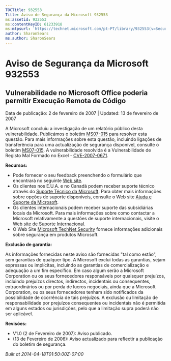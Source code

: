```yaml
---
TOCTitle: 932553
Title: Aviso de Segurança da Microsoft 932553
ms:assetid: 932553
ms:contentKeyID: 61233918
ms:mtpsurl: 'https://technet.microsoft.com/pt-PT/library/932553(v=Security.10)'
author: SharonSears
ms.author: SharonSears
---
```




Aviso de Segurança da Microsoft 932553
======================================

Vulnerabilidade no Microsoft Office poderia permitir Execução Remota de Código
------------------------------------------------------------------------------

Data de publicação: 2 de fevereiro de 2007 | Updated: 13 de fevereiro de 2007

A Microsoft concluiu a investigação de um relatório público desta vulnerabilidade. Publicámos o boletim [MS07-015](http://technet.microsoft.com/security/bulletin/ms07-015) para resolver esta questão. Para mais informações sobre esta questão, incluindo ligações de transferência para uma actualização de segurança disponível, consulte o boletim [MS07-015](http://technet.microsoft.com/security/bulletin/ms07-015). A vulnerabilidade resolvida é a Vulnerabilidade de Registo Mal Formado no Excel - [CVE-2007-0671](http://www.cve.mitre.org/cgi-bin/cvename.cgi?name=cve-2007-0671).

**Recursos:**

-   Pode fornecer o seu feedback preenchendo o formulário que encontrará no seguinte [Web site](https://support.microsoft.com/common/survey.aspx?scid=sw;en;1257&amp;showpage=1&amp;ws=technet&amp;sd=tech).
-   Os clientes nos E.U.A. e no Canadá podem receber suporte técnico através do [Suporte Técnico da Microsoft](http://go.microsoft.com/fwlink/?linkid=21131). Para obter mais informações sobre opções de suporte disponíveis, consulte o Web site [Ajuda e Suporte da Microsoft](http://support.microsoft.com/).
-   Os clientes internacionais podem receber suporte das subsidiárias locais da Microsoft. Para mais informações sobre como contactar a Microsoft relativamente a questões de suporte internacionais, visite o [Web site de Suporte Internacional](http://go.microsoft.com/fwlink/?linkid=21155).
-   O Web Site [Microsoft TechNet Security](http://go.microsoft.com/fwlink/?linkid=21132) fornece informações adicionais sobre segurança em produtos Microsoft.

**Exclusão de garantia:**

As informações fornecidas neste aviso são fornecidas "tal como estão", sem garantias de qualquer tipo. A Microsoft exclui todas as garantias, sejam expressas ou implícitas, incluindo as garantias de comercialização e adequação a um fim específico. Em caso algum serão a Microsoft Corporation ou os seus fornecedores responsáveis por quaisquer prejuízos, incluindo prejuízos directos, indirectos, incidentais ou consequentes, extraordinários ou por perda de lucros negociais, ainda que a Microsoft Corporation, ou os seus fornecedores tenham sido notificados da possibilidade de ocorrência de tais prejuízos. A exclusão ou limitação de responsabilidade por prejuízos consequentes ou incidentais não é permitida em alguns estados ou jurisdições, pelo que a limitação supra poderá não ser aplicável.

**Revisões:**

-   V1.0 (2 de Fevereiro de 2007): Aviso publicado.
-   (13 de Fevereiro de 2006): Aviso actualizado para reflectir a publicação do boletim de segurança.

*Built at 2014-04-18T01:50:00Z-07:00*
